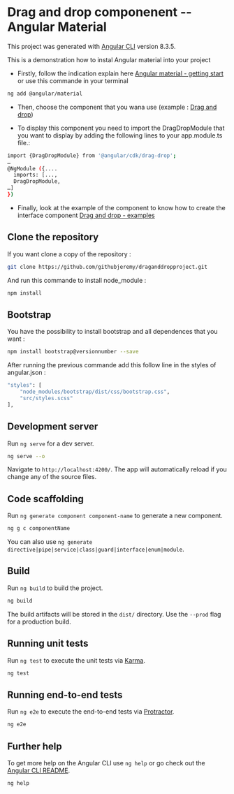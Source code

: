 # Drag and drop componenent -- Angular Material

This project was generated with [Angular CLI](https://github.com/angular/angular-cli) version 8.3.5.

This is a demonstration how to instal Angular material into your project

* Firstly, follow the indication explain here [Angular material - getting start](https://material.angular.io/guide/getting-started) or use this commande in your terminal

```bash
ng add @angular/material
```

* Then, choose the component that you wana use (example : [Drag and drop](https://material.angular.io/cdk/drag-drop/api))

* To display this component you need to import the DragDropModule that you want to display by adding the following lines to your app.module.ts file.:

```bash
import {DragDropModule} from '@angular/cdk/drag-drop';
…
@NgModule ({....
  imports: [...,
  DragDropModule,
…]
})
```

* Finally, look at the example of the component to know how to create the interface component [Drag and drop - examples](https://material.angular.io/cdk/drag-drop/examples)

## Clone the repository

If you want clone a copy of the repository :

```bash
git clone https://github.com/githubjeremy/draganddropproject.git
```

And run this commande to install node_module :

```bash
npm install
```

## Bootstrap

You have the possibility to install bootstrap and all dependences that you want :
```bash
npm install bootstrap@versionnumber --save
```
After running the previous commande add this follow line in the styles of angular.json :
```bash
"styles": [
    "node_modules/bootstrap/dist/css/bootstrap.css",
    "src/styles.scss"
],
```

## Development server

Run `ng serve` for a dev server.
```bash
ng serve --o
```
Navigate to `http://localhost:4200/`. The app will automatically reload if you change any of the source files.

## Code scaffolding

Run `ng generate component component-name` to generate a new component.
```bash
ng g c componentName
```
You can also use `ng generate directive|pipe|service|class|guard|interface|enum|module`.

## Build

Run `ng build` to build the project.
```bash
ng build
```
The build artifacts will be stored in the `dist/` directory. Use the `--prod` flag for a production build.

## Running unit tests

Run `ng test` to execute the unit tests via [Karma](https://karma-runner.github.io).
```bash
ng test
```

## Running end-to-end tests

Run `ng e2e` to execute the end-to-end tests via [Protractor](http://www.protractortest.org/).
```bash
ng e2e
```

## Further help

To get more help on the Angular CLI use `ng help` or go check out the [Angular CLI README](https://github.com/angular/angular-cli/blob/master/README.md).
```bash
ng help
```